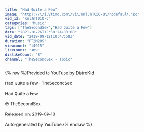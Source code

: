 ```yaml
---
title: "Had Quite a Few"
image: "https:\/\/i.ytimg.com\/vi\/KnlJnT0iO-Q\/hqdefault.jpg"
vid_id: "KnlJnT0iO-Q"
categories: "Music"
tags: ["TheSecondSex","Had Quite a Few"]
date: "2021-10-26T18:50:24+03:00"
vid_date: "2019-09-12T10:47:58Z"
duration: "PT2M20S"
viewcount: "14915"
likeCount: "369"
dislikeCount: "8"
channel: "TheSecondSex - Topic"
---
```

{% raw %}Provided to YouTube by DistroKid<br /><br />Had Quite a Few · TheSecondSex<br /><br />Had Quite a Few<br /><br />℗ TheSecondSex<br /><br />Released on: 2019-09-13<br /><br />Auto-generated by YouTube.{% endraw %}
